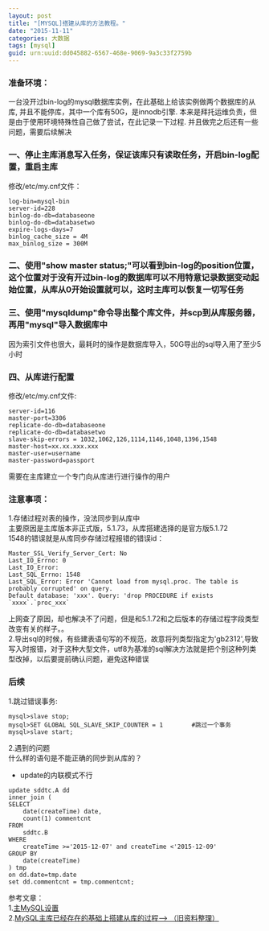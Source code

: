 ```yaml
---
layout: post
title: "[MYSQL]搭建从库的方法教程。"
date: "2015-11-11"
categories: 大数据
tags: [mysql]
guid: urn:uuid:dd045882-6567-468e-9069-9a3c33f2759b
---
```


### 准备环境：  

一台没开过bin-log的mysql数据库实例，在此基础上给该实例做两个数据库的从库, 并且不能停库，其中一个库有50G，是innodb引擎. 本来是拜托运维负责，但是由于使用环境特殊性自己做了尝试，在此记录一下过程. 并且做完之后还有一些问题，需要后续解决    

### 一、停止主库消息写入任务，保证该库只有读取任务，开启bin-log配置，重启主库
  
修改/etc/my.cnf文件：  
~~~vim
log-bin=mysql-bin
server-id=228
binlog-do-db=databaseone
binlog-do-db=databasetwo
expire-logs-days=7
binlog_cache_size = 4M
max_binlog_size = 300M
~~~

### 二、使用"show master status;"可以看到bin-log的position位置，这个位置对于没有开过bin-log的数据库可以不用特意记录数据变动起始位置，从库从0开始设置就可以，这时主库可以恢复一切写任务      

### 三、使用"mysqldump"命令导出整个库文件，并scp到从库服务器，再用"mysql"导入数据库中  

因为索引文件也很大，最耗时的操作是数据库导入，50G导出的sql导入用了至少5小时  

### 四、从库进行配置
  
修改/etc/my.cnf文件:
~~~vim
server-id=116
master-port=3306
replicate-do-db=databaseone
replicate-do-db=databasetwo
slave-skip-errors = 1032,1062,126,1114,1146,1048,1396,1548
master-host=xx.xx.xxx.xxx
master-user=username
master-password=passport
~~~
需要在主库建立一个专门向从库进行进行操作的用户  

### 注意事项：  

1.存储过程对表的操作，没法同步到从库中  
主要原因是主库版本非正式版，5.1.73，从库搭建选择的是官方版5.1.72  
1548的错误就是从库同步存储过程报错的错误id：  
~~~vim
Master_SSL_Verify_Server_Cert: No
Last_IO_Errno: 0
Last_IO_Error:
Last_SQL_Errno: 1548
Last_SQL_Error: Error 'Cannot load from mysql.proc. The table is probably corrupted' on query.
Default database: 'xxx'. Query: 'drop PROCEDURE if exists `xxxx`.`proc_xxx`
~~~
上网查了原因，却也解决不了问题，但是和5.1.72和之后版本的存储过程字段类型改变有关的样子。。  
2.导出sql的时候，有些建表语句写的不规范，故意将列类型指定为'gb2312',导致写入时报错，对于这种大型文件，utf8为基准的sql解决方法就是把个别这种列类型改掉，以后要提前确认问题，避免这种错误  

### 后续  

1.跳过错误事务:  
~~~vim
mysql>slave stop;
mysql>SET GLOBAL SQL_SLAVE_SKIP_COUNTER = 1        #跳过一个事务
mysql>slave start;
~~~
2.遇到的问题  
什么样的语句是不能正确的同步到从库的？
* update的内联模式不行
~~~vim
update sddtc.A dd
inner join (
SELECT
	date(createTime) date,
	count(1) commentcnt
FROM
	sddtc.B
WHERE
	createTime >='2015-12-07' and createTime <'2015-12-09'
GROUP BY
	date(createTime)
) tmp
on dd.date=tmp.date
set dd.commentcnt = tmp.commentcnt;
~~~

参考文章：  
1.[主MySQL设置](http://faq.comsenz.com/library/system/serviceext/serviceext_slave.htm)  
2.[MySQL主库已经存在的基础上搭建从库的过程--> （旧资料整理）](http://blog.csdn.net/mchdba/article/details/11354771)

